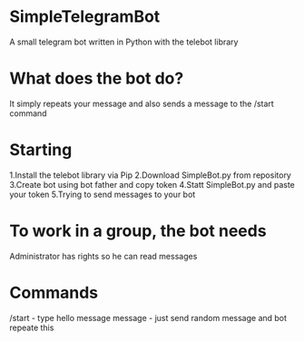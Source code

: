 # SimpleTelegramBot
A small telegram bot written in Python with the telebot library
# What does the bot do?
It simply repeats your message and also sends a message to the /start command 
# Starting
1.Install the telebot library via Pip 
2.Download SimpleBot.py from repository
3.Create bot using bot father and copy token
4.Statt SimpleBot.py and paste your token
5.Trying to send messages to your bot
# To work in a group, the bot needs 
Administrator has rights so he can read messages
# Commands
/start - type hello message
message - just send random message and bot repeate this
